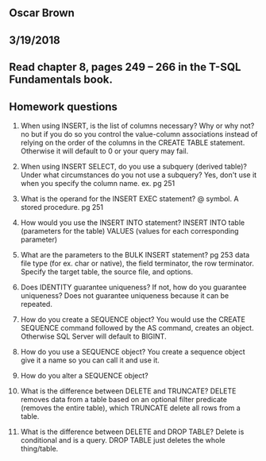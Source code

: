 ## Oscar Brown
## 3/19/2018
## Read chapter 8, pages 249 – 266 in the T-SQL Fundamentals book.

## Homework questions

1. When using INSERT, is the list of columns necessary? Why or why not?
no but if you do so you control the value-column associations instead of relying on the order of the columns in the CREATE TABLE statement. Otherwise it will default to 0 or your query may fail.

2. When using INSERT SELECT, do you use a subquery (derived table)? Under what circumstances do you not use a subquery?
Yes, don't use it when you specify the column name. ex. pg 251

3. What is the operand for the INSERT EXEC statement? 
@ symbol. A stored procedure. pg 251

4. How would you use the INSERT INTO statement?
INSERT INTO table
(parameters for the table)
VALUES
(values for each corresponding parameter)

5. What are the parameters to the BULK INSERT statement? pg 253
data file type (for ex. char or native), the field terminator, the row terminator.
Specify the target table, the source file, and options.

6. Does IDENTITY guarantee uniqueness? If not, how do you guarantee uniqueness?
Does not guarantee uniqueness because it can be repeated.

7. How do you create a SEQUENCE object?
You would use the CREATE SEQUENCE command followed by the AS <type> command, creates an object. Otherwise SQL Server will default to BIGINT.

8. How do you use a SEQUENCE object?
You create a sequence object give it a name so you can call it and use it.

9. How do you alter a SEQUENCE object?

10. What is the difference between DELETE and TRUNCATE?
DELETE removes data from a table based on an optional filter predicate (removes the entire table), which TRUNCATE delete all rows from a table.

11. What is the difference between DELETE and DROP TABLE?
Delete is conditional and is a query. DROP TABLE just deletes the whole thing/table.